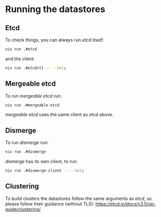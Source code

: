 # Running the datastores

## Etcd

To check things, you can always run _etcd_ itself:

```sh
nix run .#etcd
```

and the client:

```sh
nix run .#etcdctl -- --help
```

## Mergeable etcd

To run _mergeable etcd_ run:

```sh
nix run .#mergeable-etcd
```

_mergeable etcd_ uses the same client as _etcd_ above.

## Dismerge

To run _dismerge_ run:

```sh
nix run .#dismerge
```

_dismerge_ has its own client, to run:

```sh
nix run .#dismerge-client -- --help
```

## Clustering

To build clusters the datastores follow the same arguments as _etcd_, so please follow their guidance (without TLS): https://etcd.io/docs/v3.5/op-guide/clustering/
